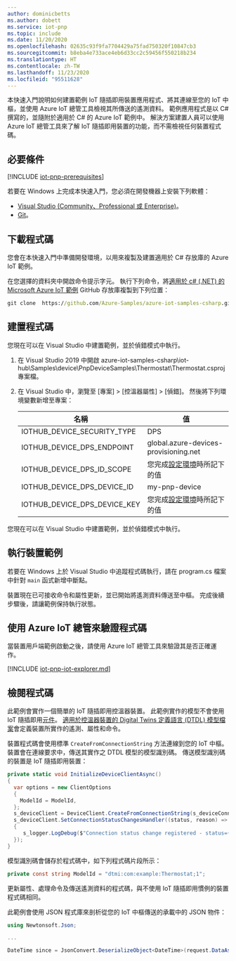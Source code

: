 ```yaml
---
author: dominicbetts
ms.author: dobett
ms.service: iot-pnp
ms.topic: include
ms.date: 11/20/2020
ms.openlocfilehash: 02635c93f9fa7704429a75fad750320f10847cb3
ms.sourcegitcommit: b8eba4e733ace4eb6d33cc2c59456f550218b234
ms.translationtype: HT
ms.contentlocale: zh-TW
ms.lasthandoff: 11/23/2020
ms.locfileid: "95511628"
---
```

本快速入門說明如何建置範例 IoT 隨插即用裝置應用程式、將其連線至您的 IoT 中樞，並使用 Azure IoT 總管工具檢視其所傳送的遙測資料。 範例應用程式是以 C# 撰寫的，並隨附於適用於 C# 的 Azure IoT 範例中。 解決方案建置人員可以使用 Azure IoT 總管工具來了解 IoT 隨插即用裝置的功能，而不需檢視任何裝置程式碼。

## <a name="prerequisites"></a>必要條件

[!INCLUDE [iot-pnp-prerequisites](iot-pnp-prerequisites.md)]

若要在 Windows 上完成本快速入門，您必須在開發機器上安裝下列軟體：

* [Visual Studio (Community、Professional 或 Enterprise)](https://visualstudio.microsoft.com/downloads/)。
* [Git](https://git-scm.com/download/)。

## <a name="download-the-code"></a>下載程式碼

您會在本快速入門中準備開發環境，以用來複製及建置適用於 C# 存放庫的 Azure IoT 範例。

在您選擇的資料夾中開啟命令提示字元。 執行下列命令，將[適用於 c# (.NET) 的 Microsoft Azure IoT 範例](https://github.com/Azure-Samples/azure-iot-samples-csharp) GitHub 存放庫複製到下列位置：

```cmd
git clone  https://github.com/Azure-Samples/azure-iot-samples-csharp.git
```

## <a name="build-the-code"></a>建置程式碼

您現在可以在 Visual Studio 中建置範例，並於偵錯模式中執行。

1. 在 Visual Studio 2019 中開啟 azure-iot-samples-csharp\iot-hub\Samples\device\PnpDeviceSamples\Thermostat\Thermostat.csproj 專案檔。

1. 在 Visual Studio 中，瀏覽至 [專案] > [控溫器屬性] > [偵錯]。 然後將下列環境變數新增至專案：

    | 名稱 | 值 |
    | ---- | ----- |
    | IOTHUB_DEVICE_SECURITY_TYPE | DPS |
    | IOTHUB_DEVICE_DPS_ENDPOINT | global.azure-devices-provisioning.net |
    | IOTHUB_DEVICE_DPS_ID_SCOPE | 您完成[設定環境](../articles/iot-pnp/set-up-environment.md)時所記下的值 |
    | IOTHUB_DEVICE_DPS_DEVICE_ID | my-pnp-device |
    | IOTHUB_DEVICE_DPS_DEVICE_KEY | 您完成[設定環境](../articles/iot-pnp/set-up-environment.md)時所記下的值 |

您現在可以在 Visual Studio 中建置範例，並於偵錯模式中執行。

## <a name="run-the-device-sample"></a>執行裝置範例

若要在 Windows 上於 Visual Studio 中追蹤程式碼執行，請在 program.cs 檔案中針對 `main` 函式新增中斷點。

裝置現在已可接收命令和屬性更新，並已開始將遙測資料傳送至中樞。 完成後續步驟後，請讓範例保持執行狀態。

## <a name="use-azure-iot-explorer-to-validate-the-code"></a>使用 Azure IoT 總管來驗證程式碼

當裝置用戶端範例啟動之後，請使用 Azure IoT 總管工具來驗證其是否正確運作。

[!INCLUDE [iot-pnp-iot-explorer.md](iot-pnp-iot-explorer.md)]

## <a name="review-the-code"></a>檢閱程式碼

此範例會實作一個簡單的 IoT 隨插即用控溫器裝置。 此範例實作的模型不會使用 IoT 隨插即用[元件](../articles/iot-pnp/concepts-components.md)。 [適用於控溫器裝置的 Digital Twins 定義語言 (DTDL) 模型檔案](https://github.com/Azure/opendigitaltwins-dtdl/blob/master/DTDL/v2/samples/Thermostat.json)會定義裝置所實作的遙測、屬性和命令。

裝置程式碼會使用標準 `CreateFromConnectionString` 方法連線到您的 IoT 中樞。 裝置會在連線要求中，傳送其實作之 DTDL 模型的模型識別碼。 傳送模型識別碼的裝置是 IoT 隨插即用裝置：

```csharp
private static void InitializeDeviceClientAsync()
{
  var options = new ClientOptions
  {
    ModelId = ModelId,
  };
  s_deviceClient = DeviceClient.CreateFromConnectionString(s_deviceConnectionString, TransportType.Mqtt, options);
  s_deviceClient.SetConnectionStatusChangesHandler((status, reason) =>
  {
     s_logger.LogDebug($"Connection status change registered - status={status}, reason={reason}.");
  });
}
```

模型識別碼會儲存於程式碼中，如下列程式碼片段所示：

```csharp
private const string ModelId = "dtmi:com:example:Thermostat;1";
```

更新屬性、處理命令及傳送遙測資料的程式碼，與不使用 IoT 隨插即用慣例的裝置程式碼相同。

此範例會使用 JSON 程式庫來剖析從您的 IoT 中樞傳送的承載中的 JSON 物件：

```csharp
using Newtonsoft.Json;

...

DateTime since = JsonConvert.DeserializeObject<DateTime>(request.DataAsJson);
```
